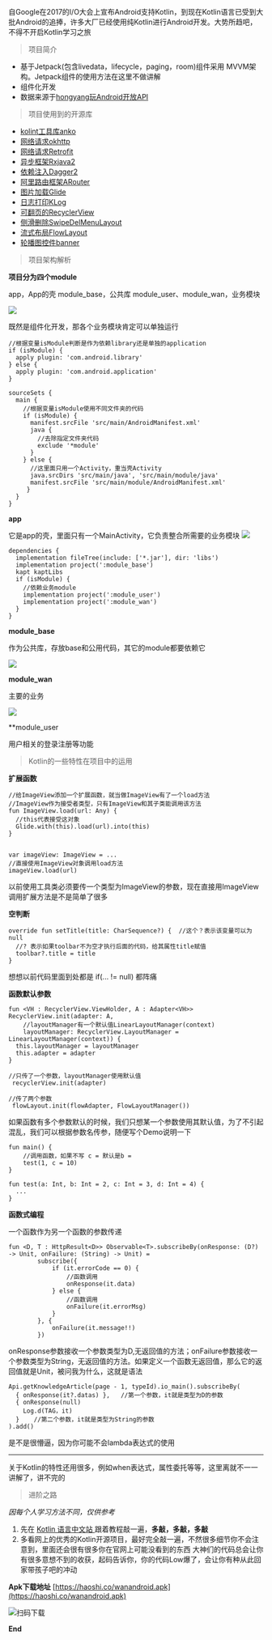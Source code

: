 自Google在2017的I/O大会上宣布Android支持Kotlin，到现在Kotlin语言已受到大批Android的追捧，许多大厂已经使用纯Kotlin进行Android开发。大势所趋吧，不得不开启Kotlin学习之旅

>项目简介

- 基于Jetpack(包含livedata，lifecycle，paging，room)组件采用 MVVM架构。Jetpack组件的使用方法在这里不做讲解
- 组件化开发
- 数据来源于[hongyang玩Android开放API](http://www.wanandroid.com/blog/show/2)
>项目使用到的开源库
- [kolint工具库anko](https://github.com/Kotlin/anko)
- [网络请求okhttp](https://github.com/square/okhttp)
- [网络请求Retrofit](https://github.com/square/retrofit)
- [异步框架Rxjava2](https://github.com/ReactiveX/RxJava)
- [依赖注入Dagger2](https://github.com/google/dagger)
- [阿里路由框架ARouter](https://github.com/alibaba/ARouter)
- [图片加载Glide](https://github.com/bumptech/glide)
- [日志打印KLog](https://github.com/ZhaoKaiQiang/KLog)
- [可翻页的RecyclerView](https://github.com/GcsSloop/pager-layoutmanager)
- [侧滑删除SwipeDelMenuLayout](https://github.com/mcxtzhang/SwipeDelMenuLayout)
- [流式布局FlowLayout](https://github.com/xiangcman/LayoutManager-FlowLayout)
- [轮播图控件banner](https://github.com/youth5201314/banner)

>项目架构解析

**项目分为四个module**

app，App的壳
module_base，公共库
module_user、module_wan，业务模块

![](https://upload-images.jianshu.io/upload_images/12337722-f212f3574b2fc83f.jpeg?imageMogr2/auto-orient/strip%7CimageView2/2/w/1240)

既然是组件化开发，那各个业务模块肯定可以单独运行
```
//根据变量isModule判断是作为依赖library还是单独的application
if (isModule) {
  apply plugin: 'com.android.library'
} else {
  apply plugin: 'com.android.application'
}

sourceSets {
  main {
    //根据变量isModule使用不同文件夹的代码
    if (isModule) {
      manifest.srcFile 'src/main/AndroidManifest.xml'
      java {
        //去除指定文件夹代码
        exclude '*module'
      }
    } else {
      //这里面只用一个Activity，重当壳Activity
      java.srcDirs 'src/main/java', 'src/main/module/java'
      manifest.srcFile 'src/main/module/AndroidManifest.xml'
     }
  }
}
```
**app**

它是app的壳，里面只有一个MainActivity，它负责整合所需要的业务模块
![](https://upload-images.jianshu.io/upload_images/12337722-12cfd686a8aa63fb.jpeg?imageMogr2/auto-orient/strip%7CimageView2/2/w/1240)
```
dependencies {
  implementation fileTree(include: ['*.jar'], dir: 'libs')
  implementation project(':module_base')
  kapt kaptLibs
  if (isModule) {
    //依赖业务module
    implementation project(':module_user')
    implementation project(':module_wan')
  }
}
```
**module_base**

作为公共库，存放base和公用代码，其它的module都要依赖它

![](https://upload-images.jianshu.io/upload_images/12337722-94f4b61d6793d549.png?imageMogr2/auto-orient/strip%7CimageView2/2/w/1240)

**module_wan**

主要的业务

![](https://upload-images.jianshu.io/upload_images/12337722-1fd4d92155442e3e.jpeg?imageMogr2/auto-orient/strip%7CimageView2/2/w/1240)

**module_user

用户相关的登录注册等功能
>Kotlin的一些特性在项目中的运用

**扩展函数**

```
//给ImageView添加一个扩展函数，就当做ImageView有了一个load方法
//ImageView作为接受者类型，只有ImageView和其子类能调用该方法
fun ImageView.load(url: Any) {
  //this代表接受这对象
  Glide.with(this).load(url).into(this)
}


var imageView: ImageView = ...
//直接使用ImageView对象调用load方法
imageView.load(url)
```

以前使用工具类必须要传一个类型为ImageView的参数，现在直接用ImageView调用扩展方法是不是简单了很多

**空判断**

```
override fun setTitle(title: CharSequence?) {  //这个？表示该变量可以为null
  //? 表示如果toolbar不为空才执行后面的代码，给其属性title赋值
  toolbar?.title = title
}
```
想想以前代码里面到处都是 if(... !=  null) 都阵痛

**函数默认参数**

```
fun <VH : RecyclerView.ViewHolder, A : Adapter<VH>> RecyclerView.init(adapter: A, 
    //layoutManager有一个默认值LinearLayoutManager(context)
    layoutManager: RecyclerView.LayoutManager = LinearLayoutManager(context)) {
  this.layoutManager = layoutManager
  this.adapter = adapter
}

//只传了一个参数，layoutManager使用默认值
 recyclerView.init(adapter)

//传了两个参数
 flowLayout.init(flowAdapter, FlowLayoutManager())
```
如果函数有多个参数默认的时候，我们只想某一个参数使用其默认值，为了不引起混乱，我们可以根据参数名传参，随便写个Demo说明一下
```
fun main() {
    //调用函数，如果不写 c = 默认是b = 
    test(1, c = 10)
}

fun test(a: Int, b: Int = 2, c: Int = 3, d: Int = 4) {
  ...
}
```
**函数式编程**

一个函数作为另一个函数的参数传递
```
fun <D, T : HttpResult<D>> Observable<T>.subscribeBy(onResponse: (D?) -> Unit, onFailure: (String) -> Unit) =
        subscribe({
            if (it.errorCode == 0) {
                //函数调用
                onResponse(it.data)
            } else {
                //函数调用
                onFailure(it.errorMsg)
            }
        }, {
            onFailure(it.message!!)
        })
```
onResponse参数接收一个参数类型为D,无返回值的方法；onFailure参数接收一个参数类型为String，无返回值的方法。如果定义一个函数无返回值，那么它的返回值就是Unit，被问我为什么，这就是语法

```
Api.getKnowledgeArticle(page - 1, typeId).io_main().subscribeBy(
  { onResponse(it?.datas) },   //第一个参数，it就是类型为D的参数
  { onResponse(null)
    Log.d(TAG，it)
  }    //第二个参数，it就是类型为String的参数
).add()
```

是不是很懵逼，因为你可能不会lambda表达式的使用

---
关于Kotlin的特性还用很多，例如when表达式，属性委托等等，这里离就不一一讲解了，讲不完的

>进阶之路

*因每个人学习方法不同，仅供参考*
1. 先在 [Kotlin 语言中文站 ](https://www.kotlincn.net/docs/reference/)跟着教程敲一遍，**多敲，多敲，多敲**
2. 多看网上的优秀的Kotlin开源项目，最好完全敲一遍，不然很多细节你不会注意到，里面还会很有很多你在官网上可能没看到的东西
大神们的代码总会让你有很多意想不到的收获，起码告诉你，你的代码Low爆了，会让你有种从此回家带孩子吧的冲动


**Apk下载地址** [https://haoshi.co/wanandroid.apk](https://haoshi.co/wanandroid.apk)

![扫码下载](https://upload-images.jianshu.io/upload_images/12337722-ac489d01613e3fa2.png?imageMogr2/auto-orient/strip%7CimageView2/2/w/1240)

**End**







